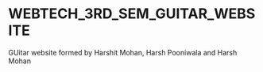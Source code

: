 # WEBTECH_3RD_SEM_GUITAR_WEBSITE
GUitar website formed by Harshit Mohan, Harsh Pooniwala and Harsh Mohan
